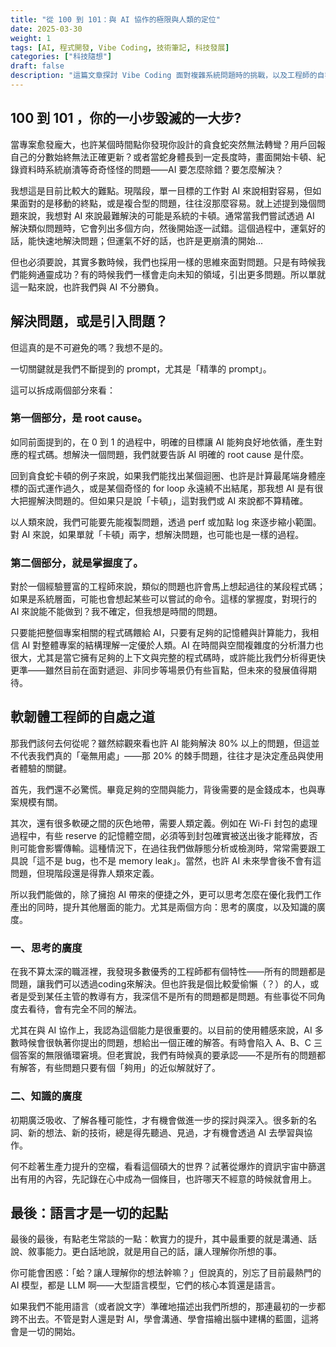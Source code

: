 ```yaml
---
title: "從 100 到 101：與 AI 協作的極限與人類的定位"
date: 2025-03-30
weight: 1
tags: [AI, 程式開發, Vibe Coding, 技術筆記, 科技發展]
categories: ["科技隨想"]
draft: false
description: "這篇文章探討 Vibe Coding 面對複雜系統問題時的挑戰，以及工程師的自我定位與轉型契機。"
---
```


## 100 到 101 ，你的一小步毀滅的一大步?

當專案愈發龐大，也許某個時間點你發現你設計的貪食蛇突然無法轉彎？用戶回報自己的分數始終無法正確更新？或者當蛇身體長到一定長度時，畫面開始卡頓、紀錄資料時系統崩潰等奇奇怪怪的問題——AI 要怎麼除錯？要怎麼解決？

我想這是目前比較大的難點。現階段，單一目標的工作對 AI 來說相對容易，但如果面對的是移動的終點，或是複合型的問題，往往沒那麼容易。就上述提到幾個問題來說，我想對 AI 來說最難解決的可能是系統的卡頓。通常當我們嘗試透過 AI 解決類似問題時，它會列出多個方向，然後開始逐一試錯。這個過程中，運氣好的話，能快速地解決問題；但運氣不好的話，也許是更崩潰的開始...

但也必須要說，其實多數時候，我們也採用一樣的思維來面對問題。只是有時候我們能夠通靈成功？有的時候我們一樣會走向未知的領域，引出更多問題。所以單就這一點來說，也許我們與 AI 不分勝負。

## 解決問題，或是引入問題？

但這真的是不可避免的嗎？我想不是的。

一切關鍵就是我們不斷提到的 prompt，尤其是「精準的 prompt」。

這可以拆成兩個部分來看：

### 第一個部分，是 root cause。

如同前面提到的，在 0 到 1 的過程中，明確的目標讓 AI 能夠良好地依循，產生對應的程式碼。想解決一個問題，我們就要告訴 AI 明確的 root cause 是什麼。

回到貪食蛇卡頓的例子來說，如果我們能找出某個迴圈、也許是計算最尾端身體座標的函式運作過久，或是某個奇怪的 for loop 永遠繞不出結尾，那我想 AI 是有很大把握解決問題的。但如果只是說「卡頓」，這對我們或 AI 來說都不算精確。

以人類來說，我們可能要先能複製問題，透過 perf 或加點 log 來逐步縮小範圍。對 AI 來說，如果單就「卡頓」兩字，想解決問題，也可能也是一樣的過程。

### 第二個部分，就是掌握度了。

對於一個經驗豐富的工程師來說，類似的問題也許會馬上想起過往的某段程式碼；如果是系統層面，可能也會想起某些可以嘗試的命令。這樣的掌握度，對現行的 AI 來說能不能做到？我不確定，但我想是時間的問題。

只要能把整個專案相關的程式碼餵給 AI，只要有足夠的記憶體與計算能力，我相信 AI 對整體專案的結構理解一定優於人類。AI 在時間與空間複雜度的分析潛力也很大，尤其是當它擁有足夠的上下文與完整的程式碼時，或許能比我們分析得更快更準——雖然目前在面對遞迴、非同步等場景仍有些盲點，但未來的發展值得期待。

## 軟韌體工程師的自處之道

那我們該何去何從呢？雖然綜觀來看也許 AI 能夠解決 80% 以上的問題，但這並不代表我們真的「毫無用處」——那 20% 的棘手問題，往往才是決定產品與使用者體驗的關鍵。

首先，我們還不必驚慌。畢竟足夠的空間與能力，背後需要的是金錢成本，也與專案規模有關。

其次，還有很多軟硬之間的灰色地帶，需要人類定義。例如在 Wi-Fi 封包的處理過程中，有些 reserve 的記憶體空間，必須等到封包確實被送出後才能釋放，否則可能會影響傳輸。這種情況下，在過往我們做靜態分析或檢測時，常常需要跟工具說「這不是 bug，也不是 memory leak」。當然，也許 AI 未來學會後不會有這問題，但現階段還是得靠人類來定義。

所以我們能做的，除了擁抱 AI 帶來的便捷之外，更可以思考怎麼在優化我們工作產出的同時，提升其他層面的能力。尤其是兩個方向：思考的廣度，以及知識的廣度。

### 一、思考的廣度

在我不算太深的職涯裡，我發現多數優秀的工程師都有個特性——所有的問題都是問題，讓我們可以透過coding來解決。但也許我是個比較愛偷懶（？）的人，或者是受到某任主管的教導有方，我深信不是所有的問題都是問題。有些事從不同角度去看待，會有完全不同的解法。

尤其在與 AI 協作上，我認為這個能力是很重要的。以目前的使用體感來說，AI 多數時候會很執著你提出的問題，想給出一個正確的解答。有時會陷入 A、B、C 三個答案的無限循環窘境。但老實說，我們有時候真的要承認——不是所有的問題都有解答，有些問題只要有個「夠用」的近似解就好了。

### 二、知識的廣度

初期廣泛吸收、了解各種可能性，才有機會做進一步的探討與深入。很多新的名詞、新的想法、新的技術，總是得先聽過、見過，才有機會透過 AI 去學習與協作。

何不趁著生產力提升的空檔，看看這個碩大的世界？試著從爆炸的資訊宇宙中篩選出有用的內容，先記錄在心中成為一個條目，也許哪天不經意的時候就會用上。

## 最後：語言才是一切的起點

最後的最後，有點老生常談的一點：軟實力的提升，其中最重要的就是溝通、話說、敘事能力。更白話地說，就是用自己的話，讓人理解你所想的事。

你可能會困惑：「蛤？讓人理解你的想法幹嘛？」但說真的，別忘了目前最熱門的 AI 模型，都是 LLM 啊——大型語言模型，它們的核心本質還是語言。

如果我們不能用語言（或者說文字）準確地描述出我們所想的，那連最初的一步都跨不出去。不管是對人還是對 AI，學會溝通、學會描繪出腦中建構的藍圖，這將會是一切的開始。
